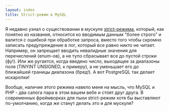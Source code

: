 ```yaml
---
layout: index
title: Strict-режим в MySQL
---
```


Я недавно узнал о существовании в мускуле [strict-режима][strict-mode],
который, как понятно из названия, относится ко вводимым данным "более строго" и
валится с ошибкой при обработке запроса, вместо того чтобы скромно записать
предупреждение в лог, который все равно никто не читает. Например, он запрещает
вводить невалидные значения для перечислений (enum-ов), а не тупо сбрасывает все
до пустой строки (фу!). Или же ругается, когда введено число, выходящее за
диапазоны поля (TINYINT UNSIGNED, к примеру), а не уменьшает его до ближайшей
границы диапазона (бред!). А вот PostgreSQL так делает искаропки!

Вообще, наличие этого режима навело меня на мысль, что MySQL и PHP - два сапога
пара в этом вашем вебе и стóят друг друга. В современных фреймворках для
пыхи strict-режим хотя бы выставляют по-умолчанию, когда же станут делать это и
для мускуля?



[strict-mode]: http://dev.mysql.com/doc/refman/5.7/en/sql-mode.html#sql-mode-strict

